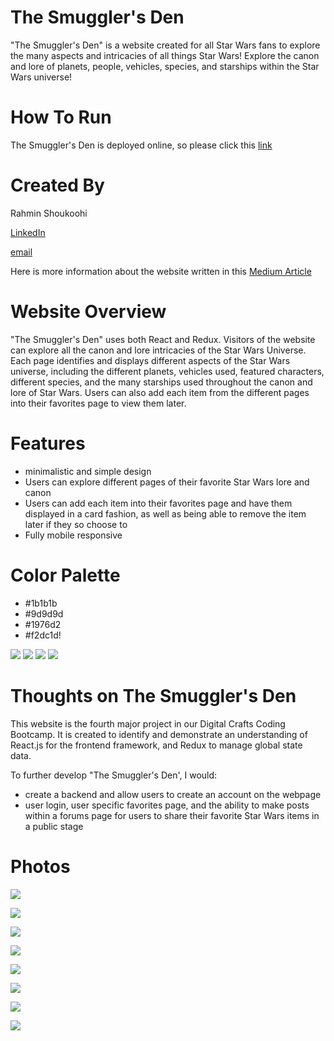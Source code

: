 # The Smuggler's Den 
"The Smuggler's Den" is a website created for all Star Wars fans to explore the many aspects and intricacies of all things Star Wars!
Explore the canon and lore of planets, people, vehicles, species, and starships within the Star Wars universe! 

# How To Run
The Smuggler's Den is deployed online, so please click this [link](https://glistening-bubblegum-23a522.netlify.app/)

# Created By
Rahmin Shoukoohi

[LinkedIn](https://www.linkedin.com/in/rahmin-shoukoohi-155855235/)

[email](rahminshoukoohi@gmail.com)

Here is more information about the website written in this [Medium Article]()

# Website Overview
"The Smuggler's Den" uses both React and Redux. Visitors of the website can explore all the canon and lore intricacies of the Star Wars Universe. Each page identifies and displays different aspects of the Star Wars universe, including the different planets, vehicles used, featured characters, different species, and the many starships used throughout the canon and lore of Star Wars. Users can also add each item from the different pages into their favorites page to view them later. 

# Features

* minimalistic and simple design 
* Users can explore different pages of their favorite Star Wars lore and canon
* Users can add each item into their favorites page and have them displayed in a card fashion, as well as being able to remove the item later if they so choose to
* Fully mobile responsive
# Color Palette
- #1b1b1b
- #9d9d9d
- #1976d2
- #f2dc1d!

![](src/assets/f2dc1d.png)
![](src/assets/1976d2.png)
![](src/assets/9d9d9d.png)
![](src/assets/1b1b1b.png)

# Thoughts on The Smuggler's Den
This website is the fourth major project in our Digital Crafts Coding Bootcamp. It is created to identify and demonstrate an understanding of React.js for the frontend framework, and Redux to manage global state data. 

To further develop "The Smuggler's Den', I would: 
- create a backend and allow users to create an account on the webpage
- user login, user specific favorites page, and the ability to make posts within a forums page for users to share their favorite Star Wars items in a public stage

# Photos
![](src/assets/homepage.PNG)

![](src/assets/people.PNG)

![](src/assets/starships.PNG)

![](src/assets/movies.PNG)

![](src/assets/planets.PNG)

![](src/assets/vehicles.PNG)

![](src/assets/species.PNG)

![](src/assets/favorites.PNG)